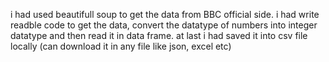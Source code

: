 
i had used beautifull soup to get the data from BBC official side.
i had write readble code to get the data, convert the datatype of numbers into integer datatype and then read it in data frame.
at last i had saved it into csv file locally (can download it in any file like json, excel etc)

